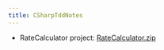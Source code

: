 ```yaml
---
title: CSharpTddNotes
---
```

* RateCalculator project: [RateCalculator.zip](files/RateCalculator.zip) 
